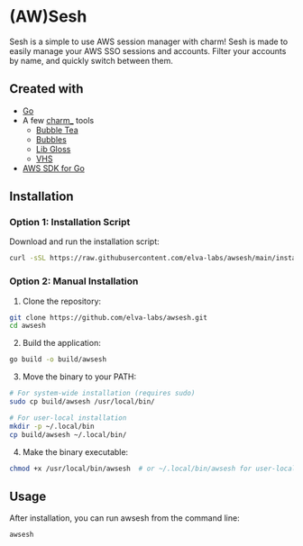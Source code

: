 # (AW)Sesh

Sesh is a simple to use AWS session manager with charm!
Sesh is made to easily manage your AWS SSO sessions and accounts.
Filter your accounts by name, and quickly switch between them.

## Created with

- [Go](https://golang.org/)
- A few [charm\_](https://charm.sh/) tools
  - [Bubble Tea](https://github.com/charmbracelet/bubbletea)
  - [Bubbles](https://github.com/charmbracelet/bubbles)
  - [Lib Gloss](https://github.com/charmbracelet/lipgloss)
  - [VHS](https://github.com/charmbracelet/vhs)
- [AWS SDK for Go](https://github.com/aws/aws-sdk-go-v2)

## Installation

### Option 1: Installation Script

Download and run the installation script:

```sh
curl -sSL https://raw.githubusercontent.com/elva-labs/awsesh/main/install.sh | bash
```

### Option 2: Manual Installation

1. Clone the repository:
```sh
git clone https://github.com/elva-labs/awsesh.git
cd awsesh
```

2. Build the application:
```sh
go build -o build/awsesh
```

3. Move the binary to your PATH:
```sh
# For system-wide installation (requires sudo)
sudo cp build/awsesh /usr/local/bin/

# For user-local installation
mkdir -p ~/.local/bin
cp build/awsesh ~/.local/bin/
```

4. Make the binary executable:
```sh
chmod +x /usr/local/bin/awsesh  # or ~/.local/bin/awsesh for user-local installation
```

## Usage

After installation, you can run awsesh from the command line:

```sh
awsesh
```
